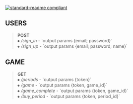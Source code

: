 [![standard-readme compliant](https://img.shields.io/badge/Project-game-green.svg?style=flat-square)](https://github.com/Hipparch/game)

## USERS
  <blockquote>
    <B>POST</B><BR>
  ⦁	<i>/sign_in</i>  - `output params {email; password}`<br>
  ⦁	<i>/sign_up</i> - `output params {email; password; name}`<br>
</blockquote>

  ## GAME
<blockquote>
    <b>GET</b><br>
  ⦁	<i>/periods</i> - `output params {token}`  <br>
  ⦁	<i>/game</i> - `output params {token, game_id}`  <br>
  ⦁	<i>/game_complete</i> - `output params {token, game_id}` <br> 
  ⦁	<i>/buy_period</i> - `output params {token, period_id}`  <br>
</blockquote>
